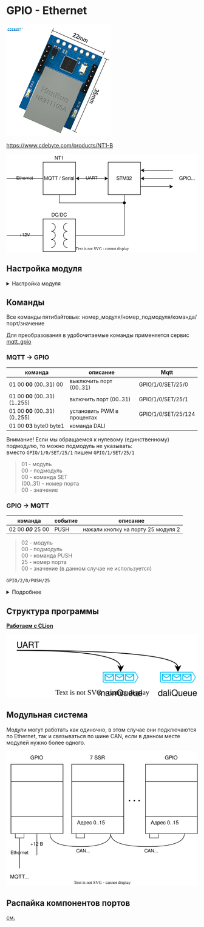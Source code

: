 # GPIO - Ethernet

![](img_1.png)

https://www.cdebyte.com/products/NT1-B

![](gpio1.svg)

## Настройка модуля
<details><summary>Настройка модуля</summary>
  
Первоначально модуль сидит на статическом адресе 192.168.3.3
настраиваем сеть компа и заходим

![](nt1b_mqtt_settings.png)

Настоятельно рекомендую настроить именно автоматическое получение адреса по DHCP.

Устанавливаем там где 0, нужный нам порядковый номер модуля и нажимаем submit,
пароль для сохранения 123456 после чего перезагружаем по питанию.

В сети его потом можно будет найти по доменному имени MAC адресу:
![](mac-domain.png)

</details>


## Команды

Все команды пятибайтовые: номер_модуля/номер_подмодуля/команда/порт/значение

Для преобразования в удобочитаемые команды применяется сервис [mqtt_gpio](mqtt_gpio_service/readme.md)

### MQTT -> GPIO

| команда                        | описание                   | Mqtt                |
|--------------------------------|----------------------------|---------------------|
| 01 00 **00** (00..31) 00       | выключить порт (00..31)    | GPIO/1/0/SET/25/0   |
| 01 00 **00** (00..31) (1..255) | включить порт (00..31)     | GPIO/1/0/SET/25/1   |
| 01 00 **00** (00..31) (0..255) | установить PWM в процентах | GPIO/1/0/SET/25/124 |
| 01 00 **03** byte0 byte1       | команда DALI               |                     |

Внимание! Если мы обращаемся к нулевому (единственному) подмодулю, то можно подмодуль не указывать:  
вместо `GPIO/1/0/SET/25/1` пишем `GPIO/1/SET/25/1`

> 01 - модуль  
> 00 - подмодуль  
> 00 - команда SET  
> (00..31) - номер порта  
> 00 - значение  

### GPIO -> MQTT


| команда              | событие | описание                           |
|----------------------|---------|------------------------------------|
| 02 00 **_00_** 25 00 | PUSH    | нажали кнопку на порту 25 модуля 2 |

> 02 - модуль  
> 00 - подмодуль  
> 00 - команда PUSH  
> 25 - номер порта  
> 00 - значение (в данном случае не используется)  

`GPIO/2/0/PUSH/25`

<details><summary>Подробнее</summary>

![](mqtt_messages_event.svg)

</details>



## Структура программы

[**Работаем с CLion**](clion/clion.md)

![](program.svg)



## Модульная система

Модули могут работать как одиночно, в этом случае они подключаются по Ethernet, так и связываться по шине CAN, если в данном месте модулей нужно более одного.

![](can_modules.svg)


## Распайка компонентов портов

[см.](gpio_pic/readme.md)
